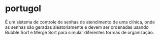 # portugol
É um sistema de controle de senhas de atendimento de uma clínica, onde as senhas são geradas aleatoriamente e devem ser ordenadas usando Bubble Sort e Merge Sort para simular diferentes formas de organização.
